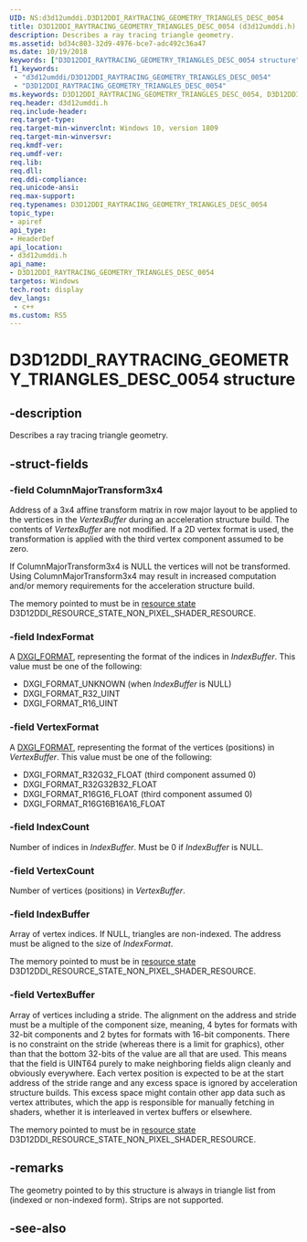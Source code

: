 ```yaml
---
UID: NS:d3d12umddi.D3D12DDI_RAYTRACING_GEOMETRY_TRIANGLES_DESC_0054
title: D3D12DDI_RAYTRACING_GEOMETRY_TRIANGLES_DESC_0054 (d3d12umddi.h)
description: Describes a ray tracing triangle geometry.
ms.assetid: bd34c803-32d9-4976-bce7-adc492c36a47
ms.date: 10/19/2018
keywords: ["D3D12DDI_RAYTRACING_GEOMETRY_TRIANGLES_DESC_0054 structure"]
f1_keywords:
 - "d3d12umddi/D3D12DDI_RAYTRACING_GEOMETRY_TRIANGLES_DESC_0054"
 - "D3D12DDI_RAYTRACING_GEOMETRY_TRIANGLES_DESC_0054"
ms.keywords: D3D12DDI_RAYTRACING_GEOMETRY_TRIANGLES_DESC_0054, D3D12DDI_RAYTRACING_GEOMETRY_TRIANGLES_DESC_0054, 
req.header: d3d12umddi.h
req.include-header:
req.target-type:
req.target-min-winverclnt: Windows 10, version 1809
req.target-min-winversvr:
req.kmdf-ver:
req.umdf-ver:
req.lib:
req.dll:
req.ddi-compliance:
req.unicode-ansi:
req.max-support:
req.typenames: D3D12DDI_RAYTRACING_GEOMETRY_TRIANGLES_DESC_0054
topic_type: 
- apiref
api_type: 
- HeaderDef
api_location: 
- d3d12umddi.h
api_name: 
- D3D12DDI_RAYTRACING_GEOMETRY_TRIANGLES_DESC_0054
targetos: Windows
tech.root: display
dev_langs:
 - c++
ms.custom: RS5
---
```


# D3D12DDI_RAYTRACING_GEOMETRY_TRIANGLES_DESC_0054 structure

## -description

Describes a ray tracing triangle geometry.

## -struct-fields

### -field ColumnMajorTransform3x4

Address of a 3x4 affine transform matrix in row major layout to be applied to the vertices in the *VertexBuffer* during an acceleration structure build. The contents of *VertexBuffer* are not modified. If a 2D vertex format is used, the transformation is applied with the third vertex component assumed to be zero. 

If ColumnMajorTransform3x4 is NULL the vertices will not be transformed. Using ColumnMajorTransform3x4 may result in increased computation and/or memory requirements for the acceleration structure build.

The memory pointed to must be in [resource state](ne-d3d12umddi-d3d12ddi_resource_states.md) D3D12DDI_RESOURCE_STATE_NON_PIXEL_SHADER_RESOURCE.

### -field IndexFormat

A [DXGI_FORMAT](https://docs.microsoft.com/windows/desktop/api/dxgiformat/ne-dxgiformat-dxgi_format), representing the format of the indices in *IndexBuffer*. This value must be one of the following:

* DXGI_FORMAT_UNKNOWN (when *IndexBuffer* is NULL)
* DXGI_FORMAT_R32_UINT
* DXGI_FORMAT_R16_UINT

### -field VertexFormat

A [DXGI_FORMAT](https://docs.microsoft.com/windows/desktop/api/dxgiformat/ne-dxgiformat-dxgi_format), representing the format of the vertices (positions) in *VertexBuffer*. This value must be one of the following:

* DXGI_FORMAT_R32G32_FLOAT (third component assumed 0)
* DXGI_FORMAT_R32G32B32_FLOAT
* DXGI_FORMAT_R16G16_FLOAT (third component assumed 0)
* DXGI_FORMAT_R16G16B16A16_FLOAT 

### -field IndexCount

Number of indices in *IndexBuffer*. Must be 0 if *IndexBuffer* is NULL.

### -field VertexCount

Number of vertices (positions) in *VertexBuffer*.

### -field IndexBuffer

Array of vertex indices. If NULL, triangles are non-indexed. The address must be aligned to the size of *IndexFormat*.

The memory pointed to must be in [resource state](ne-d3d12umddi-d3d12ddi_resource_states.md) D3D12DDI_RESOURCE_STATE_NON_PIXEL_SHADER_RESOURCE. 

### -field VertexBuffer

Array of vertices including a stride. The alignment on the address and stride must be a multiple of the component size, meaning, 4 bytes for formats with 32-bit components and 2 bytes for formats with 16-bit components. There is no constraint on the stride (whereas there is a limit for graphics), other than that the bottom 32-bits of the value are all that are used. This means that the field is UINT64 purely to make neighboring fields align cleanly and obviously everywhere. Each vertex position is expected to be at the start address of the stride range and any excess space is ignored by acceleration structure builds. This excess space might contain other app data such as vertex attributes, which the app is responsible for manually fetching in shaders, whether it is interleaved in vertex buffers or elsewhere.

The memory pointed to must be in [resource state](ne-d3d12umddi-d3d12ddi_resource_states.md) D3D12DDI_RESOURCE_STATE_NON_PIXEL_SHADER_RESOURCE.

## -remarks

The geometry pointed to by this structure is always in triangle list from (indexed or non-indexed form). Strips are not supported.

## -see-also
